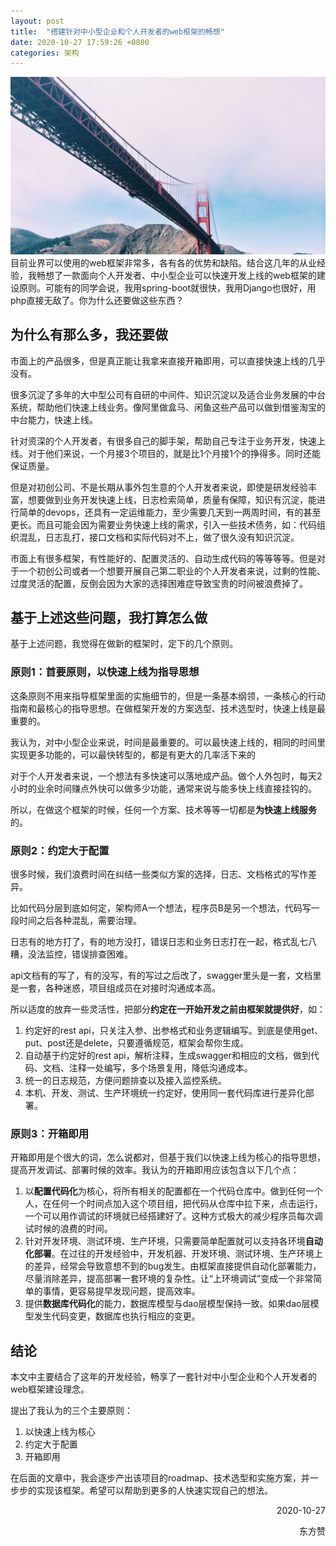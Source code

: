 ```yaml
---
layout: post
title:  "搭建针对中小型企业和个人开发者的web框架的畅想"
date: 2020-10-27 17:59:26 +0800
categories: 架构
---
```

![avatar](/assets/image/2020-10-27-搭建针对中小型企业和个人开发者的web框架的畅想/20200910123404.jpg)
目前业界可以使用的web框架非常多，各有各的优势和缺陷。结合这几年的从业经验，我畅想了一款面向个人开发者、中小型企业可以快速开发上线的web框架的建设原则。可能有的同学会说，我用spring-boot就很快，我用Django也很好，用php直接无敌了。你为什么还要做这些东西？

## 为什么有那么多，我还要做
市面上的产品很多，但是真正能让我拿来直接开箱即用，可以直接快速上线的几乎没有。

很多沉淀了多年的大中型公司有自研的中间件、知识沉淀以及适合业务发展的中台系统，帮助他们快速上线业务。像阿里做盒马、闲鱼这些产品可以做到借鉴淘宝的中台能力，快速上线。

针对资深的个人开发者，有很多自己的脚手架，帮助自己专注于业务开发，快速上线。对于他们来说，一个月接3个项目的，就是比1个月接1个的挣得多。同时还能保证质量。

但是对初创公司、不是长期从事外包生意的个人开发者来说，即使是研发经验丰富，想要做到业务开发快速上线，日志检索简单，质量有保障，知识有沉淀，能进行简单的devops，还具有一定运维能力，至少需要几天到一两周时间，有的甚至更长。而且可能会因为需要业务快速上线的需求，引入一些技术债务，如：代码组织混乱，日志乱打，接口文档和实际代码对不上，做了很久没有知识沉淀。

市面上有很多框架，有性能好的、配置灵活的、自动生成代码的等等等等。但是对于一个初创公司或者一个想要开展自己第二职业的个人开发者来说，过剩的性能、过度灵活的配置，反倒会因为大家的选择困难症导致宝贵的时间被浪费掉了。
## 基于上述这些问题，我打算怎么做
基于上述问题，我觉得在做新的框架时，定下的几个原则。
### 原则1：首要原则，以快速上线为指导思想
这条原则不用来指导框架里面的实施细节的，但是一条基本纲领，一条核心的行动指南和最核心的指导思想。在做框架开发的方案选型、技术选型时，快速上线是最重要的。

我认为，对中小型企业来说，时间是最重要的。可以最快速上线的，相同的时间里实现更多功能的，可以最快转型的，都是有更大的几率活下来的

对于个人开发者来说，一个想法有多快速可以落地成产品。做个人外包时，每天2小时的业余时间赚点外快可以做多少功能，通常来说与能多快上线直接挂钩的。

所以，在做这个框架的时候，任何一个方案、技术等等一切都是**为快速上线服务**的。

### 原则2：约定大于配置
很多时候，我们浪费时间在纠结一些类似方案的选择，日志、文档格式的写作差异。

比如代码分层到底如何定，架构师A一个想法，程序员B是另一个想法，代码写一段时间之后各种混乱，需要治理。

日志有的地方打了，有的地方没打，错误日志和业务日志打在一起，格式乱七八糟，没法监控，错误排查困难。

api文档有的写了，有的没写，有的写过之后改了，swagger里头是一套，文档里是一套，各种迷惑，项目组成员在对接时沟通成本高。

所以适度的放弃一些灵活性，把部分**约定在一开始开发之前由框架就提供好**，如：
1. 约定好的rest api，只关注入参、出参格式和业务逻辑编写。到底是使用get、put、post还是delete，只要遵循规范，框架会帮你生成。
2. 自动基于约定好的rest api，解析注释，生成swagger和相应的文档，做到代码、文档、注释一处编写，多个场景复用，降低沟通成本。
3. 统一的日志规范，方便问题排查以及接入监控系统。
4. 本机、开发、测试、生产环境统一约定好，使用同一套代码库进行差异化部署。

### 原则3：开箱即用
开箱即用是个很大的词，怎么说都对，但基于我们以快速上线为核心的指导思想，提高开发调试、部署时候的效率。我认为的开箱即用应该包含以下几个点：

1. 以**配置代码化**为核心，将所有相关的配置都在一个代码仓库中。做到任何一个人，在任何一个时间点加入这个项目组，把代码从仓库中拉下来，点击运行，一个可以用作调试的环境就已经搭建好了。这种方式极大的减少程序员每次调试时候的浪费的时间。
2. 针对开发环境、测试环境、生产环境，只需要简单配置就可以支持各环境**自动化部署**。在过往的开发经验中，开发机器、开发环境、测试环境、生产环境上的差异，经常会导致意想不到的bug发生。由框架直接提供自动化部署能力，尽量消除差异，提高部署一套环境的复杂性。让“上环境调试”变成一个非常简单的事情，更容易提早发现问题，提高效率。
3. 提供**数据库代码化**的能力，数据库模型与dao层模型保持一致。如果dao层模型发生代码变更，数据库也执行相应的变更。

## 结论
本文中主要结合了这年的开发经验，畅享了一套针对中小型企业和个人开发者的web框架建设理念。

提出了我认为的三个主要原则：
1. 以快速上线为核心
2. 约定大于配置
3. 开箱即用

在后面的文章中，我会逐步产出该项目的roadmap、技术选型和实施方案，并一步步的实现该框架。希望可以帮助到更多的人快速实现自己的想法。

<p align="right">2020-10-27</p>
<p align="right">东方赞</p>